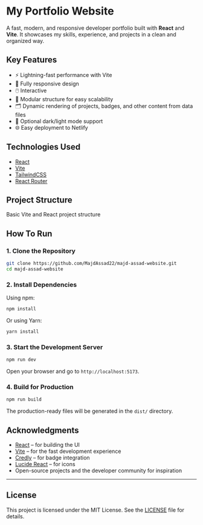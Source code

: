 # My Portfolio Website

A fast, modern, and responsive developer portfolio built with **React** and **Vite**. It showcases my skills, experience, and projects in a clean and organized way.

## Key Features

- ⚡ Lightning-fast performance with Vite
- 📱 Fully responsive design
- 🖱️ Interactive
- 🧩 Modular structure for easy scalability
- 🗂️ Dynamic rendering of projects, badges, and other content from data files
- 🌙 Optional dark/light mode support
- 🌐 Easy deployment to Netlify

## Technologies Used

- [React](https://reactjs.org/)
- [Vite](https://vitejs.dev/)
- [TailwindCSS](https://tailwindcss.com/)
- [React Router](https://reactrouter.com/)

## Project Structure

Basic Vite and React project structure

## How To Run

### 1. Clone the Repository

```bash
git clone https://github.com/MajdAssad22/majd-assad-website.git
cd majd-assad-website
```

### 2. Install Dependencies

Using npm:

```bash
npm install
```

Or using Yarn:

```bash
yarn install
```

### 3. Start the Development Server

```bash
npm run dev
```

Open your browser and go to `http://localhost:5173`.

### 4. Build for Production

```bash
npm run build
```

The production-ready files will be generated in the `dist/` directory.

## Acknowledgments

- [React](https://reactjs.org/) – for building the UI
- [Vite](https://vitejs.dev/) – for the fast development experience
- [Credly](https://www.credly.com/) – for badge integration
- [Lucide React](https://lucide.dev/) – for icons
- Open-source projects and the developer community for inspiration

---

## License

This project is licensed under the MIT License. See the [LICENSE](LICENSE) file for details.
